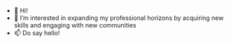 - 👋 Hi!
- 👀 I’m interested in expanding my professional horizons by acquiring new skills and engaging with new communities
- 📫 Do say hello!
<!---
garrin1952/garrin1952 is a ✨ special ✨ repository because its `README.md` (this file) appears on your GitHub profile.
You can click the Preview link to take a look at your changes.
--->
